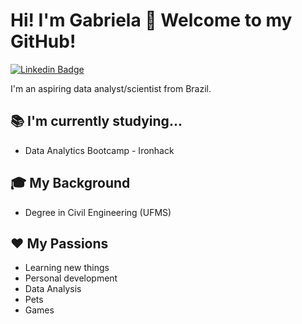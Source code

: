# Hi! I'm Gabriela 👋 Welcome to my GitHub! 
[![Linkedin Badge](https://img.shields.io/badge/linkedin-%230077B5.svg?&style=for-the-badge&logo=linkedin&logoColor=white)](https://www.linkedin.com/in/gabriela-nakasato/)

I'm an aspiring data analyst/scientist from Brazil. 

## :books: I'm currently studying...
- Data Analytics Bootcamp - Ironhack

## :mortar_board: My Background
- Degree in Civil Engineering (UFMS)

## :heart: My Passions
- Learning new things
- Personal development
- Data Analysis
- Pets
- Games

<!--
**gabrielanakasato/gabrielanakasato** is a ✨ _special_ ✨ repository because its `README.md` (this file) appears on your GitHub profile.

Here are some ideas to get you started:

- 🔭 I’m currently working on ...
- 🌱 I’m currently learning ...
- 👯 I’m looking to collaborate on ...
- 🤔 I’m looking for help with ...
- 💬 Ask me about ...
- 📫 How to reach me: ...
- 😄 Pronouns: ...
- ⚡ Fun fact: ...
-->

